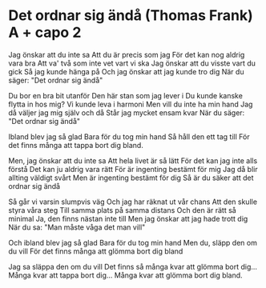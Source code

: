 # Det ordnar sig ändå (Thomas Frank) A + capo 2

Jag önskar att du inte sa
Att du är precis som jag
För det kan nog aldrig vara bra
Att va' två som inte vet vart vi ska
Jag önskar att du visste vart du gick
Så jag kunde hänga på
Och jag önskar att jag kunde tro dig
När du säger: "Det ordnar sig ändå"

Du bor en bra bit utanför
Den här stan som jag lever i
Du kunde kanske flytta in hos mig?
Vi kunde leva i harmoni
Men vill du inte ha min hand
Jag då väljer jag mig själv och då
Står jag mycket ensam kvar
När du säger: "Det ordnar sig ändå"

Ibland blev jag så glad
Bara för du tog min hand
Så håll den ett tag till
För det finns många att tappa bort dig bland.

Men, jag önskar att du inte sa
Att hela livet är så lätt
För det kan jag inte alls förstå
Det kan ju aldrig vara rätt
För är ingenting bestämt för mig
Jag då blir allting väldigt svårt
Men är ingenting bestämt för dig
Så är du säker att det ordnar sig ändå

Så går vi varsin slumpvis väg
Och jag har räknat ut vår chans
Att den skulle styra våra steg
Till samma plats på samma distans
Och den är rätt så minimal
Ja, den finns nästan inte till
Men jag önskar att jag hade trott dig
När du sa: "Man måste våga det man vill"

Och ibland blev jag så glad
Bara för du tog min hand
Men du, släpp den om du vill
För det finns många att glömma bort dig bland

Jag sa släppa den om du vill
Det finns så många kvar att glömma bort dig...
Många kvar att tappa bort dig...
Många kvar att glömma bort dig bland.